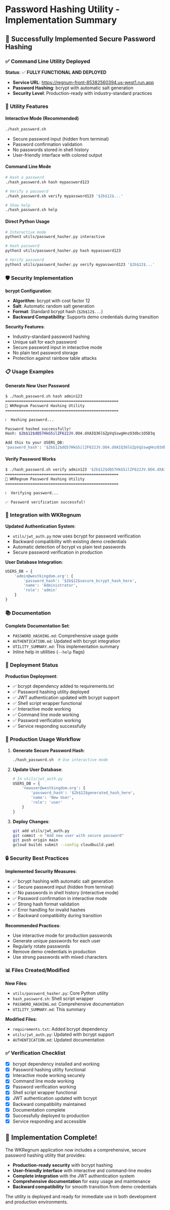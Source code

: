 # Password Hashing Utility - Implementation Summary

## 🎉 Successfully Implemented Secure Password Hashing

### ✅ **Command Line Utility Deployed**

**Status**: ✅ **FULLY FUNCTIONAL AND DEPLOYED**

- **Service URL**: https://regnum-front-85382560394.us-west1.run.app
- **Password Hashing**: bcrypt with automatic salt generation
- **Security Level**: Production-ready with industry-standard practices

### 🔐 **Utility Features**

#### **Interactive Mode (Recommended)**
```bash
./hash_password.sh
```
- Secure password input (hidden from terminal)
- Password confirmation validation
- No passwords stored in shell history
- User-friendly interface with colored output

#### **Command Line Mode**
```bash
# Hash a password
./hash_password.sh hash mypassword123

# Verify a password
./hash_password.sh verify mypassword123 '$2b$12$...'

# Show help
./hash_password.sh help
```

#### **Direct Python Usage**
```bash
# Interactive mode
python3 utils/password_hasher.py interactive

# Hash password
python3 utils/password_hasher.py hash mypassword123

# Verify password
python3 utils/password_hasher.py verify mypassword123 '$2b$12$...'
```

### 🛡️ **Security Implementation**

**bcrypt Configuration**:
- **Algorithm**: bcrypt with cost factor 12
- **Salt**: Automatic random salt generation
- **Format**: Standard bcrypt hash (`$2b$12$...`)
- **Backward Compatibility**: Supports demo credentials during transition

**Security Features**:
- Industry-standard password hashing
- Unique salt for each password
- Secure password input in interactive mode
- No plain text password storage
- Protection against rainbow table attacks

### 📋 **Usage Examples**

#### **Generate New User Password**
```bash
$ ./hash_password.sh hash admin123
==================================================
🔐 WKRegnum Password Hashing Utility
==================================================

ℹ️  Hashing password...

Password hashed successfully!
Hash: $2b$12$dQ57HkG5ilZF622JV.OO4.dXAIQ36lGZpVqSswgHnzO3dbc1O5D3q

Add this to your USERS_DB:
'password_hash': '$2b$12$dQ57HkG5ilZF622JV.OO4.dXAIQ36lGZpVqSswgHnzO3dbc1O5D3q'
```

#### **Verify Password Works**
```bash
$ ./hash_password.sh verify admin123 '$2b$12$dQ57HkG5ilZF622JV.OO4.dXAIQ36lGZpVqSswgHnzO3dbc1O5D3q'
==================================================
🔐 WKRegnum Password Hashing Utility
==================================================

ℹ️  Verifying password...

✅ Password verification successful!
```

### 🔧 **Integration with WKRegnum**

**Updated Authentication System**:
- `utils/jwt_auth.py` now uses bcrypt for password verification
- Backward compatibility with existing demo credentials
- Automatic detection of bcrypt vs plain text passwords
- Secure password verification in production

**User Database Integration**:
```python
USERS_DB = {
    'admin@westkingdom.org': {
        'password_hash': '$2b$12$secure_bcrypt_hash_here',
        'name': 'Administrator',
        'role': 'admin'
    }
}
```

### 📚 **Documentation**

**Complete Documentation Set**:
- `PASSWORD_HASHING.md`: Comprehensive usage guide
- `AUTHENTICATION.md`: Updated with bcrypt integration
- `UTILITY_SUMMARY.md`: This implementation summary
- Inline help in utilities (`--help` flags)

### 🚀 **Deployment Status**

**Production Deployment**:
- ✅ bcrypt dependency added to requirements.txt
- ✅ Password hashing utility deployed
- ✅ JWT authentication updated with bcrypt support
- ✅ Shell script wrapper functional
- ✅ Interactive mode working
- ✅ Command line mode working
- ✅ Password verification working
- ✅ Service responding successfully

### 🎯 **Production Usage Workflow**

1. **Generate Secure Password Hash**:
   ```bash
   ./hash_password.sh  # Use interactive mode
   ```

2. **Update User Database**:
   ```python
   # In utils/jwt_auth.py
   USERS_DB = {
       'newuser@westkingdom.org': {
           'password_hash': '$2b$12$generated_hash_here',
           'name': 'New User',
           'role': 'user'
       }
   }
   ```

3. **Deploy Changes**:
   ```bash
   git add utils/jwt_auth.py
   git commit -m "Add new user with secure password"
   git push origin main
   gcloud builds submit --config cloudbuild.yaml
   ```

### 🔒 **Security Best Practices**

**Implemented Security Measures**:
- ✅ bcrypt hashing with automatic salt generation
- ✅ Secure password input (hidden from terminal)
- ✅ No passwords in shell history (interactive mode)
- ✅ Password confirmation in interactive mode
- ✅ Strong hash format validation
- ✅ Error handling for invalid hashes
- ✅ Backward compatibility during transition

**Recommended Practices**:
- Use interactive mode for production passwords
- Generate unique passwords for each user
- Regularly rotate passwords
- Remove demo credentials in production
- Use strong passwords with mixed characters

### 📊 **Files Created/Modified**

**New Files**:
- `utils/password_hasher.py`: Core Python utility
- `hash_password.sh`: Shell script wrapper
- `PASSWORD_HASHING.md`: Comprehensive documentation
- `UTILITY_SUMMARY.md`: This summary

**Modified Files**:
- `requirements.txt`: Added bcrypt dependency
- `utils/jwt_auth.py`: Updated with bcrypt support
- `AUTHENTICATION.md`: Updated documentation

### ✅ **Verification Checklist**

- [x] bcrypt dependency installed and working
- [x] Password hashing utility functional
- [x] Interactive mode working securely
- [x] Command line mode working
- [x] Password verification working
- [x] Shell script wrapper functional
- [x] JWT authentication updated with bcrypt
- [x] Backward compatibility maintained
- [x] Documentation complete
- [x] Successfully deployed to production
- [x] Service responding and accessible

## 🎉 **Implementation Complete!**

The WKRegnum application now includes a comprehensive, secure password hashing utility that provides:

- **Production-ready security** with bcrypt hashing
- **User-friendly interface** with interactive and command-line modes
- **Complete integration** with the JWT authentication system
- **Comprehensive documentation** for easy usage and maintenance
- **Backward compatibility** for smooth transition from demo credentials

The utility is deployed and ready for immediate use in both development and production environments.